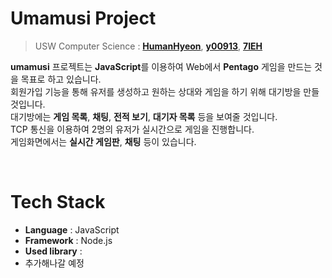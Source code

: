 #   Umamusi Project
> USW Computer Science : [**HumanHyeon**](https://github.com/HumanHyeon),  [**y00913**](https://github.com/y00913),  [**7IEH**](https://github.com/7IEH)

**umamusi** 프로젝트는 **JavaScript**를 이용하여 Web에서 **Pentago** 게임을 만드는 것을 목표로 하고 있습니다.    
회원가입 기능을 통해 유저를 생성하고 원하는 상대와 게임을 하기 위해 대기방을 만들 것입니다.   
대기방에는 **게임 목록**, **채팅**, **전적 보기**, **대기자 목록** 등을 보여줄 것입니다.    
TCP 통신을 이용하여 2명의 유저가 실시간으로 게임을 진행합니다.   
게임화면에서는 **실시간 게임판**, **채팅** 등이 있습니다.
   
<br/>

# Tech Stack

 - **Language** : JavaScript
 - **Framework** : Node.js
 - **Used library** : 
 - 추가해나갈 예정
